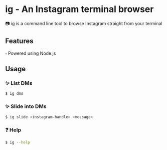 # ig - An Instagram terminal browser

:camera: ig is a command line tool to browse Instagram straight from your terminal

## Features
:white_small_square: Powered using Node.js

## Usage

### :sparkles: List DMs
```bash
$ ig dms
```

### :sparkles: Slide into DMs
```bash
$ ig slide <instagram-handle> <message>
```

### :question: Help
```bash
$ ig --help
```
